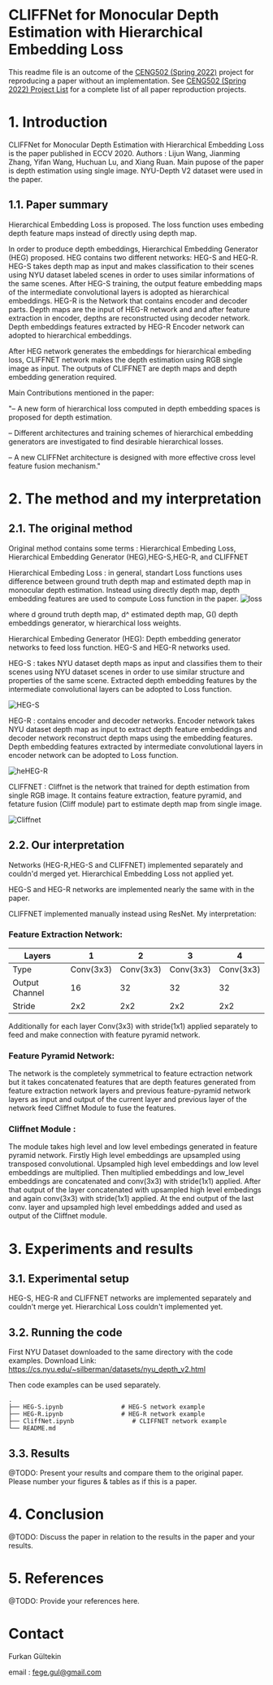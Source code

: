 # CLIFFNet for Monocular Depth Estimation with Hierarchical Embedding Loss


This readme file is an outcome of the [CENG502 (Spring 2022)](https://ceng.metu.edu.tr/~skalkan/ADL/) project for reproducing a paper without an implementation. See [CENG502 (Spring 2022) Project List]([https://github.com/sinankalkan/CENG502-Spring2021](https://github.com/CENG502-Projects/CENG502-Spring2022)) for a complete list of all paper reproduction projects.

# 1. Introduction

CLIFFNet for Monocular Depth Estimation with Hierarchical Embedding Loss is the paper published in ECCV 2020. Authors : Lijun Wang, Jianming Zhang, Yifan Wang, Huchuan Lu, and Xiang Ruan. Main pupose of the paper is depth estimation using single image. NYU-Depth V2 dataset were used in the paper. 

## 1.1. Paper summary

Hierarchical Embedding Loss is proposed. The loss function uses embeding depth feature maps instead of directly using depth map.

In order to produce depth embeddings, Hierarchical Embedding Generator (HEG) proposed. HEG contains two different networks: HEG-S and HEG-R. HEG-S takes depth map as input and makes classification to their scenes using NYU dataset labeled scenes in order to uses similar informations of the same scenes. After HEG-S training, the output feature embedding maps of the intermediate convolutional layers is adopted as hierarchical embeddings. HEG-R is the Network that contains encoder and decoder parts. Depth maps are the input of HEG-R network and and after feature extraction in encoder, depths are reconstructed using decoder network. Depth embeddings features extracted by HEG-R Encoder network can adopted to hierarchical embeddings.

After HEG network generates the embeddings for hierarchical embeding loss, CLIFFNET network makes the depth estimation using RGB single image as input. The outputs of CLIFFNET are depth maps and depth embedding generation required.  

Main Contributions mentioned in the paper: 

"– A new form of hierarchical loss computed in depth embedding spaces is proposed for depth estimation.

– Different architectures and training schemes of hierarchical embedding generators are investigated to find desirable hierarchical losses.

– A new CLIFFNet architecture is designed with more effective cross level
feature fusion mechanism."

# 2. The method and my interpretation

## 2.1. The original method

Original method contains some terms : Hierarchical Embeding Loss, Hierarchical Embedding Generator (HEG),HEG-S,HEG-R, and CLIFFNET

Hierarchical Embeding Loss : in general, standart Loss functions uses difference between ground truth depth map and estimated depth map in monocular depth estimation. Instead using directly depth map, depth embedding features are used to compute Loss function in the paper. 
![loss](https://user-images.githubusercontent.com/48828422/177058130-33ca570b-77a5-4fab-bf20-958e5aed6e27.png)

where d ground truth depth map, d^ estimated depth map, G() depth embeddings generator, w hierarchical loss weights.

Hierarchical Embeding Generator (HEG): Depth embedding generator networks to feed loss function. HEG-S and HEG-R networks used.

HEG-S : takes NYU dataset depth maps as input and classifies them to their scenes using NYU dataset scenes in order to use similar structure and properties of the same scene. Extracted depth embedding features by the intermediate convolutional layers can be adopted to Loss function.

![HEG-S](https://user-images.githubusercontent.com/48828422/177058465-3d4ab32f-31f3-45c8-b6ed-cc8a7366b6a2.png)

HEG-R : contains encoder and decoder networks. Encoder network takes NYU dataset depth map as input to extract depth feature embeddings and decoder network reconstruct depth maps using the embedding features. Depth embedding features extracted by intermediate convolutional layers in encoder network can be adopted to Loss function.

![heHEG-R](https://user-images.githubusercontent.com/48828422/177058641-d517416e-1b50-4de6-a2cb-4668083b3aca.png)

CLIFFNET : Cliffnet is the network that trained for depth estimation from single RGB image. It contains feature extraction, feature pyramid, and fetature fusion (Cliff module) part to estimate depth map from single image.


![Cliffnet](https://user-images.githubusercontent.com/48828422/177058790-c89583d0-9f0d-41c7-af1d-506461dc2869.png)


## 2.2. Our interpretation 

Networks (HEG-R,HEG-S and CLIFFNET) implemented separately and couldn'd merged yet.
Hierarchical Embedding Loss not applied yet.

HEG-S and HEG-R networks are implemented nearly the same with in the paper.

CLIFFNET implemented manually instead using ResNet. My interpretation: 

### Feature Extraction Network:
| Layers  | 1 | 2 | 3 | 4 |
| ------------- | ------------- | ------------- | ------------- | ------------- |
| Type  | Conv(3x3)  | Conv(3x3) | Conv(3x3)  | Conv(3x3)  |
| Output Channel  | 16  | 32  | 32 | 32 |
| Stride  | 2x2  | 2x2  | 2x2 | 2x2 |

Additionally for each layer Conv(3x3) with stride(1x1) applied separately to feed and make connection with feature pyramid network.

### Feature Pyramid Network:
The network is the completely symmetrical to feature ectraction network but it takes concatenated features that are depth features generated from feature extraction network layers and previous feature-pyramid network layers as input and output of the current layer and previous layer of the network feed Cliffnet Module to fuse the features.

### Cliffnet Module : 

The module takes high level and low level embedings generated in feature pyramid network. Firstly High level embeddings are upsampled using transposed convolutional. Upsampled high level embeddings and low level embeddings are multiplied. Then multiplied embeddings and low_level embeddings are concatenated and conv(3x3) with stride(1x1) applied. After that output of the layer concatenated with upsampled high level embedings and again conv(3x3) with stride(1x1) applied. At the end output of the last conv. layer and upsampled high level embeddings added and used as output of the Cliffnet module.

# 3. Experiments and results

## 3.1. Experimental setup

HEG-S, HEG-R and CLIFFNET networks are implemented separately and couldn't merge yet. Hierarchical Loss couldn't implemented yet.

## 3.2. Running the code

First NYU Dataset downloaded to the same directory with the code examples. Download Link: https://cs.nyu.edu/~silberman/datasets/nyu_depth_v2.html

Then code examples can be used separately.

    .
    ├── HEG-S.ipynb                # HEG-S network example
    ├── HEG-R.ipynb                # HEG-R network example
    ├── CliffNet.ipynb                # CLIFFNET network example
    └── README.md
    
## 3.3. Results

@TODO: Present your results and compare them to the original paper. Please number your figures & tables as if this is a paper.

# 4. Conclusion

@TODO: Discuss the paper in relation to the results in the paper and your results.

# 5. References

@TODO: Provide your references here.

# Contact

Furkan Gültekin

email : fege.gul@gmail.com
